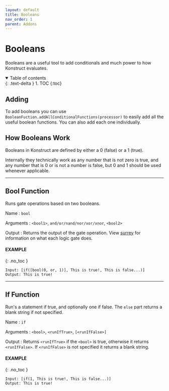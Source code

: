 ```yaml
---
layout: default
title: Booleans
nav_order: 1
parent: Addons
---
```


# Booleans

Booleans are a useful tool to add conditionals and much power to how Konstruct evaluates.

<details open markdown="block">
  <summary>
    Table of contents
  </summary>
  {: .text-delta }
1. TOC
{:toc}
</details>

## Adding

To add booleans you can use `BooleanFuction.addAllConditionalFunctions(processor)` to easily add all the useful boolean functions. You can also add each one individually.

## How Booleans Work

Booleans in Konstruct are defined by either a 0 (false) or a 1 (true). 

Internally they technically work as any number that is not zero is true, and any number that is 0 or is not a number is false, but 0 and 1 should be used whenever applicable.

---

## Bool Function

Runs gate operations based on two booleans.

Name
: `bool`

Arguments
: `<bool1>`, `and/or/nand/nor/xor/xnor`, `<bool2>`

Output
: Returns the output of the gate operation. View [surrey](http://www.ee.surrey.ac.uk/Projects/CAL/digital-logic/gatesfunc/index.html) for information on what each logic gate does.

#### EXAMPLE
{: .no_toc }
```
Input: [if([bool(0, or, 1)], This is true!, This is false...)]
Output: This is true!
```

---

## If Function

Run's a statement if true, and optionally one if false. The `else` part returns a blank string if not specified.

Name
: `if`

Arguments
: `<bool>`, `<runIfTrue>`, `[<runIfFalse>]`

Output
: Returns `<runIfTrue>` if the `<bool>` is true, otherwise it returns `<runIfFalse>`. If `<runIfFalse>` is not specified it returns a blank string.

#### EXAMPLE
{: .no_toc }
```
Input: [if(1, This is true!, This is false...)]
Output: This is true!
```
